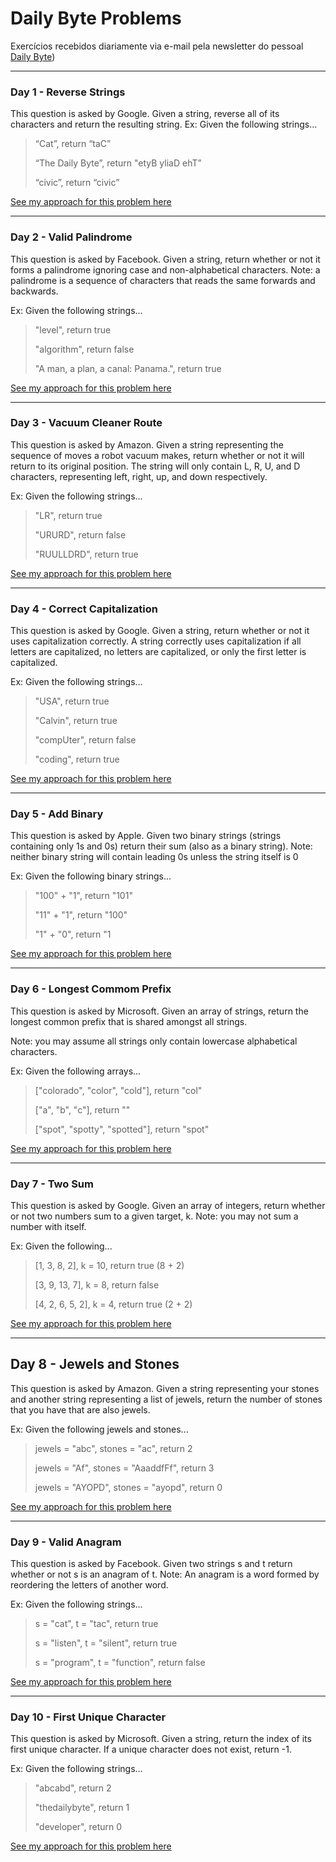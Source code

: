 # Daily Byte Problems
Exercícios recebidos diariamente via e-mail pela newsletter do pessoal [Daily Byte](https://thedailybyte.dev/))

---
### Day 1 - Reverse Strings
This question is asked by Google. Given a string, reverse all of its characters and return the resulting string.
Ex: Given the following strings...
> “Cat”, return “taC” 
> 
> “The Daily Byte”, return "etyB yliaD ehT”
> 
> “civic”, return “civic”

[See my approach for this problem here](reverse-string.js)

---
### Day 2 - Valid Palindrome
This question is asked by Facebook. Given a string, return whether or not it forms a palindrome ignoring case and non-alphabetical characters.
Note: a palindrome is a sequence of characters that reads the same forwards and backwards.


Ex: Given the following strings...


> "level", return true
> 
> "algorithm", return false
> 
> "A man, a plan, a canal: Panama.", return true

[See my approach for this problem here](validPalindrome.js)

---
### Day 3 - Vacuum Cleaner Route
This question is asked by Amazon. Given a string representing the sequence of moves a robot vacuum makes, return whether or not it will return to its original position. The string will only contain L, R, U, and D characters, representing left, right, up, and down respectively.

Ex: Given the following strings...

>"LR", return true
>
>"URURD", return false
>
>"RUULLDRD", return true

[See my approach for this problem here](vacuumRoute.js)

---
### Day 4 - Correct Capitalization

This question is asked by Google. Given a string, return whether or not it uses capitalization correctly. A string correctly uses capitalization if all letters are capitalized, no letters are capitalized, or only the first letter is capitalized.

Ex: Given the following strings...

>"USA", return true
> 
> "Calvin", return true
> 
> "compUter", return false
> 
> "coding", return true

[See my approach for this problem here](correctCapitalization.js)

---
### Day 5 - Add Binary

This question is asked by Apple. Given two binary strings (strings containing only 1s and 0s) return their sum (also as a binary string).
Note: neither binary string will contain leading 0s unless the string itself is 0

Ex: Given the following binary strings...

> "100" + "1", return "101"
> 
> "11" + "1", return "100"
> 
> "1" + "0", return  "1

[See my approach for this problem here](addBinary.js)

 ---
### Day 6 - Longest Commom Prefix

This question is asked by Microsoft. Given an array of strings, return the longest common prefix that is shared amongst all strings.

Note: you may assume all strings only contain lowercase alphabetical characters.

Ex: Given the following arrays...


>["colorado", "color", "cold"], return "col"
>
>["a", "b", "c"], return ""
>
>["spot", "spotty", "spotted"], return "spot"


[See my approach for this problem here](longestCommomPrefix.js)

 ---
### Day 7 - Two Sum

This question is asked by Google. Given an array of integers, return whether or not two numbers sum to a given target, k.
Note: you may not sum a number with itself.

Ex: Given the following...

>[1, 3, 8, 2], k = 10, return true (8 + 2)
>
>[3, 9, 13, 7], k = 8, return false
>
>[4, 2, 6, 5, 2], k = 4, return true (2 + 2)

[See my approach for this problem here](twoSum.js)

 ---
## Day 8 - Jewels and Stones

This question is asked by Amazon. Given a string representing your stones and another string representing a list of jewels, return the number of stones that you have that are also jewels.

Ex: Given the following jewels and stones...


>jewels = "abc", stones = "ac", return 2
>
>jewels = "Af", stones = "AaaddfFf", return 3
>
>jewels = "AYOPD", stones = "ayopd", return 0

[See my approach for this problem here](jewelsStones.js)

 ---
### Day 9 - Valid Anagram

This question is asked by Facebook. Given two strings s and t return whether or not s is an anagram of t.
Note: An anagram is a word formed by reordering the letters of another word.

Ex: Given the following strings...


>s = "cat", t = "tac", return true
>
>s = "listen", t = "silent", return true
>
>s = "program", t = "function", return false

[See my approach for this problem here](validAnagram.js)

 ---

### Day 10 - First Unique Character

This question is asked by Microsoft. Given a string, return the index of its first unique character. If a unique character does not exist, return -1.

Ex: Given the following strings...

>"abcabd", return 2
>
>"thedailybyte", return 1
>
>"developer", return 0

[See my approach for this problem here](firstUniqueCharacter.js)